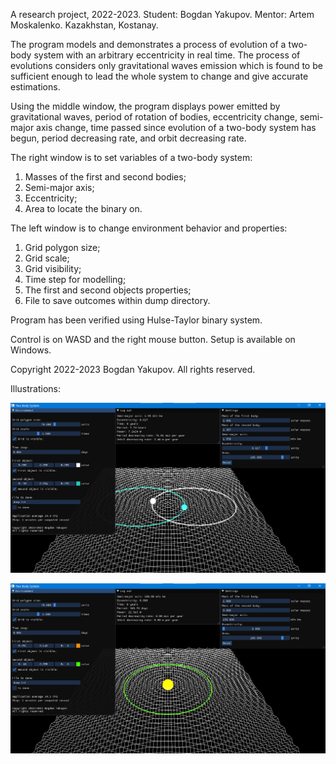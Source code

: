 A research project, 2022-2023. 
Student: Bogdan Yakupov.
Mentor: Artem Moskalenko. 
Kazakhstan, Kostanay.

The program models and demonstrates a process of evolution of a two-body system with an arbitrary eccentricity in real time. The process of evolutions considers only gravitational waves emission which is found to be sufficient enough to lead the whole system to change and give accurate estimations.

Using the middle window, the program displays power emitted by gravitational waves, period of rotation of bodies, eccentricity change, semi-major axis change, time passed since evolution of a two-body system has begun, period decreasing rate, and orbit decreasing rate.

The right window is to set variables of a two-body system:
1. Masses of the first and second bodies;
2. Semi-major axis;
3. Eccentricity;
4. Area to locate the binary on.

The left window is to change environment behavior and properties:
1. Grid polygon size;
2. Grid scale;
3. Grid visibility;
4. Time step for modelling;
5. The first and second objects properties;
6. File to save outcomes within dump directory.

Program has been verified using Hulse-Taylor binary system.

Control is on WASD and the right mouse button. 
Setup is available on Windows.

Copyright 2022-2023 Bogdan Yakupov. All rights reserved.



Illustrations:

![alt image](./pics/image2.png)

![alt image](./pics/image1.png)
